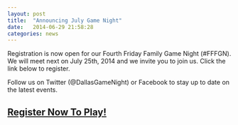 ```yaml
---
layout: post
title:  "Announcing July Game Night"
date:   2014-06-29 21:58:28
categories: news
---
```


Registration is now open for our Fourth Friday Family Game Night (#FFFGN). We will meet next on July 25th, 2014 and we invite you to join us.  Click the link below to register.

Follow us on Twitter (@DallasGameNight) or Facebook to stay up to date on the latest events.

## [Register Now To Play!](http://dallasgamenight.eventbrite.com)

